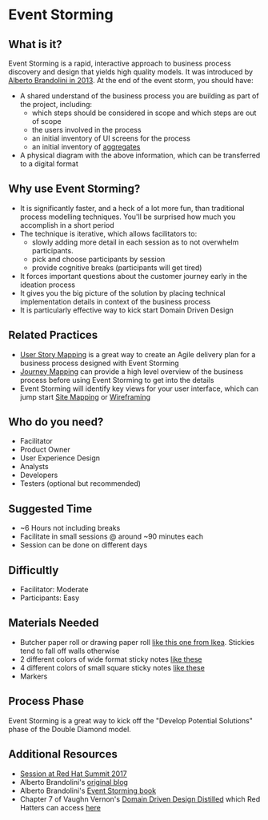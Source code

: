 # Event Storming

## What is it?

Event Storming is a rapid, interactive approach to business process discovery and design that yields high quality models. It was introduced by [Alberto Brandolini in 2013](http://ziobrando.blogspot.com/2013/11/introducing-event-storming.html). At the end of the event storm, you should have:

- A shared understand of the business process you are building as part of the project, including:
  - which steps should be considered in scope and which steps are out of scope
  - the users involved in the process
  - an initial inventory of UI screens for the process
  - an initial inventory of [aggregates](https://martinfowler.com/bliki/DDD_Aggregate.html)
- A physical diagram with the above information, which can be transferred to a digital format


## Why use Event Storming?

- It is significantly faster, and a heck of a lot more fun, than traditional process modelling techniques. You'll be surprised how much you accomplish in a short period
- The technique is iterative, which allows facilitators to:
  - slowly adding more detail in each session as to not overwhelm participants.
  - pick and choose participants by session
  - provide cognitive breaks (participants will get tired)
- It forces important questions about the customer journey early in the ideation process
- It gives you the big picture of the solution by placing technical implementation details in context of the business process
- It is particularly effective way to kick start Domain Driven Design


## Related Practices

- [User Story Mapping](user_story_mapping.md) is a great way to create an Agile delivery plan for a business process designed with Event Storming
- [Journey Mapping](http://www.designkit.org/methods/63) can provide a high level overview of the business process before using Event Storming to get into the details
- Event Storming will identify key views for your user interface, which can jump start [Site Mapping](https://methods.18f.gov/decide/site-mapping/) or [Wireframing](https://methods.18f.gov/make/wireframing/)


## Who do you need?

- Facilitator
- Product Owner
- User Experience Design
- Analysts
- Developers
- Testers (optional but recommended)


## Suggested Time

- ~6 Hours not including breaks
- Facilitate in small sessions @ around ~90 minutes each
- Session can be done on different days


## Difficultly
- Facilitator: Moderate
- Participants: Easy


## Materials Needed

- Butcher paper roll or drawing paper roll [like this one from Ikea](http://www.ikea.com/us/en/catalog/products/80324072/). Stickies tend to fall off walls otherwise
- 2 different colors of wide format sticky notes [like these](https://www.amazon.com/Post-Notes-Cape-Collection-655-5PK/dp/B00006JNNG)
- 4 different colors of small square sticky notes [like these](https://www.amazon.com/dp/B01N1UE0JY?psc=1)
- Markers


## Process Phase
Event Storming is a great way to kick off the "Develop Potential Solutions" phase of the Double Diamond model.


## Additional Resources
- [Session at Red Hat Summit 2017](https://www.youtube.com/watch?v=m6h_ppEDPrU)
- Alberto Brandolini's [original blog](http://ziobrando.blogspot.com/2013/11/introducing-event-storming.html)
- Alberto Brandolini's [Event Storming book](http://eventstorming.com/)
- Chapter 7 of Vaughn Vernon's [Domain Driven Design Distilled](https://www.amazon.com/Domain-Driven-Design-Distilled-Vaughn-Vernon/dp/0134434420) which Red Hatters can access [here](https://mojo.redhat.com/docs/DOC-1123762)
